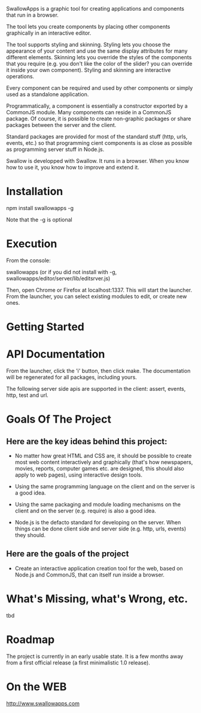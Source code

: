 SwallowApps is a graphic tool for creating applications and components
that run in a browser.

The tool lets you create components by placing other components graphically
in an interactive editor.

The tool supports styling and skinning. Styling lets you choose the appearance
of your content and use the same display attributes for many different
elements. Skinning lets you override the styles of the components that
you require (e.g. you don't like the color of the slider? you can override
it inside your own component). Styling and skinning are interactive operations.

Every component can be required and used by other components or simply used as
a standalone application.

Programmatically, a component is essentially a constructor exported by a
CommonJS module. Many components can reside in a CommonJS package. Of course,
it is possible to create non-graphic packages or share packages between
the server and the client.

Standard packages are provided for most of the standard stuff (http, urls,
events, etc.) so that programming cient components is as close as possible
as programming server stuff in Node.js.

Swallow is developped with Swallow. It runs in a browser. When you know
how to use it, you know how to improve and extend it.


Installation
============
npm install swallowapps -g

Note that the -g is optional

Execution
=========
From the console:

swallowapps
(or if you did not install with -g, swallowapps/editor/server/lib/editsrver.js)

Then, open Chrome or Firefox at localhost:1337. This will start the
launcher. From the launcher, you can select existing modules to edit,
or create new ones.

Getting Started
===============


API Documentation
=================
From the launcher, click the 'i' button, then click make. The documentation
will be regenerated for all packages, including yours.

The following server side apis are supported in the client: assert, events,
http, test and url.

Goals Of The Project
====================

Here are the key ideas behind this project:
-------------------------------------------

+ No matter how great HTML and CSS are, it should be possible to create
most web content interactively and graphically (that's how newspapers,
movies, reports, computer games etc. are designed, this should also
apply to web pages), using interactive design tools.

+ Using the same programming language on the client and on the server is a
good idea.

+ Using the same packaging and module loading mechanisms on the client and
on the server (e.g. require) is also a good idea.

+ Node.js is the defacto standard for developing on the server. When things
can be done client side and server side (e.g. http, urls, events) they should.

Here are the goals of the project
---------------------------------

+ Create an interactive application creation tool for the web, based on
Node.js and CommonJS, that can itself run inside a browser.


What's Missing, what's Wrong, etc.
===================================
tbd

Roadmap
=======

The project is currently in an early usable state. It is a few months away from
a first official release (a first minimalistic 1.0 release).

On the WEB
==========

http://www.swallowapps.com
